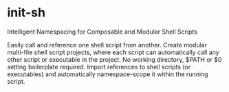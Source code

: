 # init-sh
Intelligent Namespacing for Composable and Modular Shell Scripts

Easily call and reference one shell script from another. Create modular multi-file shell script projects, where each script can automatically call any other script or executable in the project. No working directory, $PATH or $0 setting boilerplate required. Import references to shell scripts (or executables) and automatically namespace-scope it within the running script.
